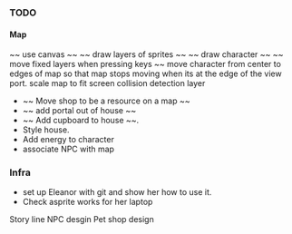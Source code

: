 ### TODO

#### Map

~~ use canvas ~~
~~ draw layers of sprites ~~
~~ draw character ~~
~~ move fixed layers when pressing keys ~~
move character from center to edges of map so that map stops moving when its at the edge of the view port.
scale map to fit screen
collision detection layer

- ~~ Move shop to be a resource on a map ~~
- ~~ add portal out of house ~~
- ~~ Add cupboard to house ~~.
- Style house.
- Add energy to character
- associate NPC with map

### Infra

- set up Eleanor with git and show her how to use it.
- Check asprite works for her laptop

Story line
NPC desgin
Pet shop design
